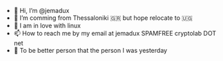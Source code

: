 - 👋 Hi, I’m @jemadux
- 👀 I’m comming from Thessaloniki 🇬🇷 but hope relocate to 🇺🇬 
- 💞️ I am in love with linux 
- 📫 How to reach me by my email at jemadux SPAMFREE cryptolab DOT net 
- 🎯 To be better person that the person I was yesterday 

<!---
jemadux/jemadux is a ✨ special ✨ repository because its `README.md` (this file) appears on your GitHub profile.
You can click the Preview link to take a look at your changes.
--->
